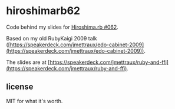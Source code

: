 
# hiroshimarb62

Code behind my slides for [Hiroshima.rb #062](https://hiroshimarb.connpass.com/event/78724/).

Based on my old RubyKaigi 2009 talk ([https://speakerdeck.com/jmettraux/edo-cabinet-2009](https://speakerdeck.com/jmettraux/edo-cabinet-2009)).

The slides are at [https://speakerdeck.com/jmettraux/ruby-and-ffi](https://speakerdeck.com/jmettraux/ruby-and-ffi).


## license

MIT for what it's worth.

